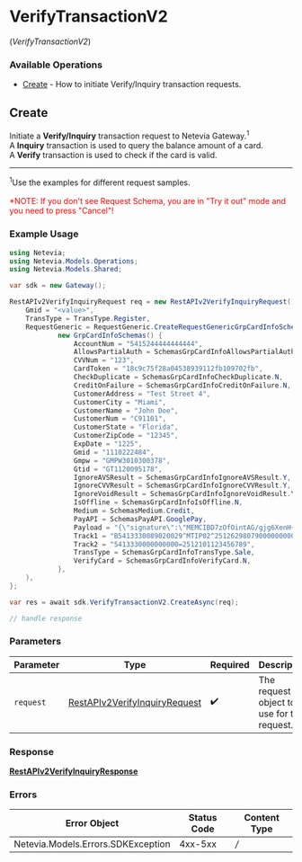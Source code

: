 # VerifyTransactionV2
(*VerifyTransactionV2*)

### Available Operations

* [Create](#create) - How to initiate Verify/Inquiry transaction requests.

## Create

Initiate a <b>Verify/Inquiry</b> transaction request to Netevia Gateway.<sup>1</sup><br>
A <b>Inquiry</b> transaction is used to query the balance amount of a card.<br>
A <b>Verify</b> transaction is used to check if the card is valid.
<hr>
<sup>1</sup>Use the examples for different request samples.
<br><br><span style="color:red">*NOTE: If you don't see Request Schema, you are in "Try it out" mode and you need to press "Cancel"!</span>


### Example Usage

```csharp
using Netevia;
using Netevia.Models.Operations;
using Netevia.Models.Shared;

var sdk = new Gateway();

RestAPIv2VerifyInquiryRequest req = new RestAPIv2VerifyInquiryRequest() {
    Gmid = "<value>",
    TransType = TransType.Register,
    RequestGeneric = RequestGeneric.CreateRequestGenericGrpCardInfoSchemas(
            new GrpCardInfoSchemas() {
                AccountNum = "5415244444444444",
                AllowsPartialAuth = SchemasGrpCardInfoAllowsPartialAuth.N,
                CVVNum = "123",
                CardToken = "18c9c75f28a04538939112fb109702fb",
                CheckDuplicate = SchemasGrpCardInfoCheckDuplicate.N,
                CreditOnFailure = SchemasGrpCardInfoCreditOnFailure.N,
                CustomerAddress = "Test Street 4",
                CustomerCity = "Miami",
                CustomerName = "John Doe",
                CustomerNum = "C91101",
                CustomerState = "Florida",
                CustomerZipCode = "12345",
                ExpDate = "1225",
                Gmid = "1110222484",
                Gmpw = "GMPW3010300378",
                Gtid = "GT1120095178",
                IgnoreAVSResult = SchemasGrpCardInfoIgnoreAVSResult.Y,
                IgnoreCVVResult = SchemasGrpCardInfoIgnoreCVVResult.Y,
                IgnoreVoidResult = SchemasGrpCardInfoIgnoreVoidResult.Y,
                IsOffline = SchemasGrpCardInfoIsOffline.N,
                Medium = SchemasMedium.Credit,
                PayAPI = SchemasPayAPI.GooglePay,
                Payload = "{\"signature\":\"MEMCIBD7zOfOintAG/gjg6XenH+x8uM//2b3L/i+GKlhOMtxAh89lRkECojoDHc/Ohis4hvivc2EtCNf/k69MWMCemBN\",\"intermediateSigningKey\":{\"signedKey\":\"{\\"keyValue\\":\\"MFkwEwYHKoZIzj0CAQYIKoZIzj0DAQcDQgAEq1r61W296dtgCNIJYS9KTl5bp8lMPjz7SDEjE5Zk27iiuane/oEZbOQYlF8YurHvitrLyFN9ROU8p+9Rts7feg\\u003d\\u003d\\",\\"keyExpiration\\":\\"1603261713365\\"}\",\"signatures\":[\"MEUCIQDnvLuziBPYWDmMuUR493lDMYoZYccEPi7sCYHC+EILkgIgacX5hiHoxxD7HRfm9xG9lYNHAoV5i2OaFpggArB0uwQ\u003d\"]},\"protocolVersion\":\"ECv2\",\"signedMessage\":\"{\\"encryptedMessage\\":\\"+Oc0tH5ZWHTyrUlxBOimgM1zyIeOEKJAf300KNBlTUUUU1RzswJMhXa6Ehc9haOTnfYdqcQRx+1f7ztnqbHujPfITzRCjTA8DPMHfYe/Z/MhPPZr9MIHubFjizenRU/tBjm6f/WuAjMj+CoDxDUwR7cD+ZMwAvYzyY5A3hBG/iJrJfqvYcF2g9GNZFwYI4MsgrYh8SM4tViEVr//B4AxSGNiCp8Utgyy7qilRWcViEzl/t2cqXxK9p4lG7xkN+nC4qOcNTwtQASmX3WqUA2nt3yb7J9t84iAKYIFvWxdiHLonxs89bfanpgLW9ZG4Dt2YycGZo3+wVbCFDzQ8MlzM+ibTXifaTYyWWIEEZFrm3nkVQxsu337VGUdtA60uM8GxawG7zARWeoE+6wC+E2G6kUyXYybm5IBDXQMYWprjhWLyAB1D+bjXzldcG8rUvbk2zHzzg4BEf36kzHwqmCWiuxKKtzGTZce5XQqF1Jd8p9c/Gc\\u003d\\",\\"ephemeralPublicKey\\":\\"BGJ+y+S+rQ+6IywwstXdh2nzHwP3LKcvI58XAN3LW3PoSNlWuNluRJ6cJ3dn7XP6dl+m2y8SuzXFxelPspg8moY\\u003d\\",\\"tag\\":\\"v8r09doA5qKuA8SeLuQVgKCsJxdorUgoj/Rmh0/5MLk\\u003d\\"}\"}",
                Track1 = "B5413330089020029^MTIP02^2512629807900000000000000000",
                Track2 = "5413330000000000=2512101123456789",
                TransType = SchemasGrpCardInfoTransType.Sale,
                VerifyCard = SchemasGrpCardInfoVerifyCard.N,
            },
    ),
};

var res = await sdk.VerifyTransactionV2.CreateAsync(req);

// handle response
```

### Parameters

| Parameter                                                                                 | Type                                                                                      | Required                                                                                  | Description                                                                               |
| ----------------------------------------------------------------------------------------- | ----------------------------------------------------------------------------------------- | ----------------------------------------------------------------------------------------- | ----------------------------------------------------------------------------------------- |
| `request`                                                                                 | [RestAPIv2VerifyInquiryRequest](../../Models/Operations/RestAPIv2VerifyInquiryRequest.md) | :heavy_check_mark:                                                                        | The request object to use for the request.                                                |


### Response

**[RestAPIv2VerifyInquiryResponse](../../Models/Operations/RestAPIv2VerifyInquiryResponse.md)**
### Errors

| Error Object                       | Status Code                        | Content Type                       |
| ---------------------------------- | ---------------------------------- | ---------------------------------- |
| Netevia.Models.Errors.SDKException | 4xx-5xx                            | */*                                |
